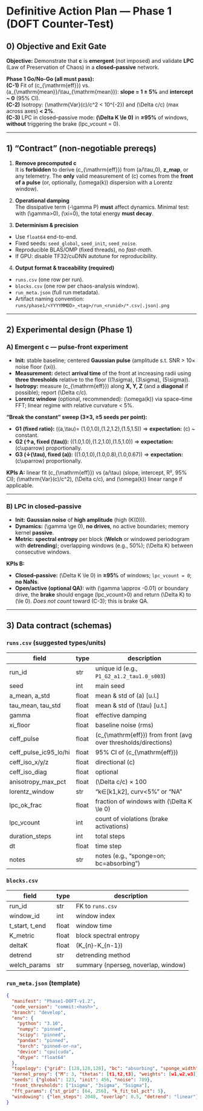 # Definitive Action Plan — Phase 1 (DOFT Counter-Test)

## 0) Objective and Exit Gate

**Objective:** Demonstrate that **c** is **emergent** (not imposed) and validate **LPC** (Law of Preservation of Chaos) in a **closed–passive** network.

**Phase 1 Go/No-Go (all must pass):**  
**(C-1)** Fit of \(c_{\mathrm{eff}}\) vs. \(a_{\mathrm{mean}}/\tau_{\mathrm{mean}}\): **slope = 1 ± 5%** and **intercept ~ 0** (95% CI).  
**(C-2)** Isotropy: \(\mathrm{Var}(c)/c^2 < 10^{-2}\) and \(\Delta c/c\) (max across axes) **< 2%**.  
**(C-3)** LPC in closed–passive mode: **\(\Delta K \le 0\)** in **≥95%** of windows, **without** triggering the brake (lpc_vcount = 0).

---

## 1) “Contract” (non-negotiable prereqs)

1) **Remove precomputed c**  
It is **forbidden** to derive \(c_{\mathrm{eff}}\) from \(a/\tau_0\), **z_map**, or any telemetry. The **only** valid measurement of \(c\) comes from the **front of a pulse** (or, optionally, \(\omega(k)\) dispersion with a Lorentz window).

2) **Operational damping**  
The dissipative term \(-\gamma P\) **must** affect dynamics. Minimal test: with \(\gamma>0\), \(\xi=0\), the total energy **must decay**.

3) **Determinism & precision**  
- Use `float64` end-to-end.  
- Fixed seeds: `seed_global`, `seed_init`, `seed_noise`.  
- Reproducible BLAS/OMP (fixed threads), no *fast-math*.  
- If GPU: disable TF32/cuDNN autotune for reproducibility.

4) **Output format & traceability (required)**  
- `runs.csv` (one row per run).  
- `blocks.csv` (one row per chaos-analysis window).  
- `run_meta.json` (full run metadata).  
- Artifact naming convention:  
  `runs/phase1/<YYYYMMDD>_<tag>/run_<runid>/*.csv|.json|.png`

---

## 2) Experimental design (Phase 1)

### A) **Emergent c** — **pulse-front** experiment

- **Init:** stable baseline; centered **Gaussian pulse** (amplitude s.t. SNR > 10× noise floor \(\xi\)).  
- **Measurement:** detect **arrival time** of the front at increasing radii using **three thresholds** relative to the floor (\(1\sigma\), \(3\sigma\), \(5\sigma\)).  
- **Isotropy:** measure \(c_{\mathrm{eff}}\) along **X, Y, Z** (and a **diagonal** if possible); report \(\Delta c/c\).  
- **Lorentz window** (optional, recommended): \(\omega(k)\) via space–time FFT; linear regime with relative curvature < 5%.

**“Break the constant” sweep (3×3, ≥5 seeds per point):**  
- **G1 (fixed ratio):** \((a,\tau)= (1.0,1.0),(1.2,1.2),(1.5,1.5)\) ⇒ **expectation:** \(c\) ~ constant.  
- **G2 (↑a, fixed \(\tau\)):** \((1.0,1.0),(1.2,1.0),(1.5,1.0)\) ⇒ **expectation:** \(c\uparrow\) proportionally.  
- **G3 (↓\(\tau\), fixed \(a\)):** \((1.0,1.0),(1.0,0.8),(1.0,0.67)\) ⇒ **expectation:** \(c\uparrow\) proportionally.

**KPIs A:** linear fit \(c_{\mathrm{eff}}\) vs \(a/\tau\) (slope, intercept, R², 95% CI); \(\mathrm{Var}(c)/c^2\), \(\Delta c/c\), and \(\omega(k)\) linear range if applicable.

---

### B) **LPC** in **closed–passive**

- **Init:** **Gaussian noise** of **high amplitude** (high \(K(0)\)).  
- **Dynamics:** \(\gamma \ge 0\), **no drives**, no active boundaries; memory kernel **passive**.  
- **Metric:** **spectral entropy** per block (**Welch** or windowed periodogram with **detrending**); overlapping windows (e.g., 50%); \(\Delta K\) between consecutive windows.

**KPIs B:**  
- **Closed–passive:** \(\Delta K \le 0\) in **≥95%** of windows; `lpc_vcount = 0`; **no NaNs**.  
- **Open/active (optional QA):** with \(\gamma \approx -0.01\) or boundary drive, the **brake** should engage (lpc_vcount>0) and return \(\Delta K\) to \(\le 0\). *Does not count* toward (C-3); this is brake QA.

---

## 3) Data contract (schemas)

### `runs.csv` (suggested types/units)
| field | type | description |
|---|---|---|
| run_id | str | unique id (e.g., `P1_G2_a1.2_tau1.0_s003`) |
| seed | int | main seed |
| a_mean, a_std | float | mean & std of \(a\) [u.l.] |
| tau_mean, tau_std | float | mean & std of \(\tau\) [u.t.] |
| gamma | float | effective damping |
| xi_floor | float | baseline noise (rms) |
| ceff_pulse | float | \(c_{\mathrm{eff}}\) from front (avg over thresholds/directions) |
| ceff_pulse_ic95_lo/hi | float | 95% CI of \(c_{\mathrm{eff}}\) |
| ceff_iso_x/y/z | float | directional \(c\) |
| ceff_iso_diag | float | optional |
| anisotropy_max_pct | float | \(\Delta c/c\) × 100 |
| lorentz_window | str | “k∈[k1,k2], curv<5%” or “NA” |
| lpc_ok_frac | float | fraction of windows with \(\Delta K \le 0\) |
| lpc_vcount | int | count of violations (brake activations) |
| duration_steps | int | total steps |
| dt | float | time step |
| notes | str | notes (e.g., “sponge=on; bc=absorbing”) |

### `blocks.csv`
| field | type | description |
|---|---|---|
| run_id | str | FK to `runs.csv` |
| window_id | int | window index |
| t_start, t_end | float | window time |
| K_metric | float | block spectral entropy |
| deltaK | float | \(K_{n}-K_{n-1}\) |
| detrend | str | detrending method |
| welch_params | str | summary (nperseg, noverlap, window) |

### `run_meta.json` (template)
```json
{
  "manifest": "Phase1-DOFT-v1.2",
  "code_version": "commit:<hash>",
  "branch": "develop",
  "env": {
    "python": "3.10",
    "numpy": "pinned",
    "scipy": "pinned",
    "pandas": "pinned",
    "torch": "pinned-or-na",
    "device": "cpu|cuda",
    "dtype": "float64"
  },
  "topology": {"grid": [128,128,128], "bc": "absorbing", "sponge_width": 8},
  "kernel_prony": {"M": 3, "thetas": [t1,t2,t3], "weights": [w1,w2,w3]},
  "seeds": {"global": 123, "init": 456, "noise": 789},
  "front_thresholds": ["1sigma", "3sigma", "5sigma"],
  "fft_params": {"st_grid": [64, 256], "k_fit_tol_pct": 5},
  "windowing": {"len_steps": 2048, "overlap": 0.5, "detrend": "linear"}
}
